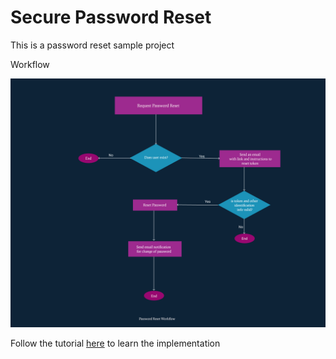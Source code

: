 # Secure Password Reset 

This is a password reset sample project

Workflow

![Sample](reset-password.png "Workflow")

Follow the tutorial [here]("") to learn the implementation


